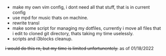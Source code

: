 - make my own vim config, i dont need all that stuff, that is in current config
- use mpd for music thats on machine.
- rewrite transl
- make some script for managing my dotfiles, currently i move all files that i edit to cloned git directory, thats taking my time uselessly.
- scripts and i3blocks cleanup.

~~i would do this rn, but my time is limited unfortunentely.~~
as of 01/18/2022
